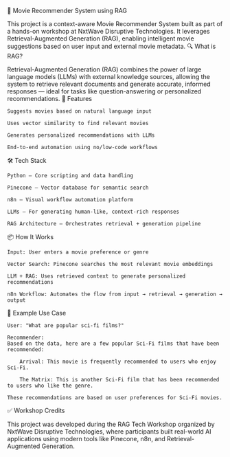 🎥 Movie Recommender System using RAG

This project is a context-aware Movie Recommender System built as part of a hands-on workshop at NxtWave Disruptive Technologies. It leverages Retrieval-Augmented Generation (RAG), enabling intelligent movie suggestions based on user input and external movie metadata.
🔍 What is RAG?

Retrieval-Augmented Generation (RAG) combines the power of large language models (LLMs) with external knowledge sources, allowing the system to retrieve relevant documents and generate accurate, informed responses — ideal for tasks like question-answering or personalized recommendations.
🚀 Features

    Suggests movies based on natural language input

    Uses vector similarity to find relevant movies

    Generates personalized recommendations with LLMs

    End-to-end automation using no/low-code workflows

🛠️ Tech Stack

    Python – Core scripting and data handling

    Pinecone – Vector database for semantic search

    n8n – Visual workflow automation platform

    LLMs – For generating human-like, context-rich responses

    RAG Architecture – Orchestrates retrieval + generation pipeline

📦 How It Works

    Input: User enters a movie preference or genre

    Vector Search: Pinecone searches the most relevant movie embeddings

    LLM + RAG: Uses retrieved context to generate personalized recommendations

    n8n Workflow: Automates the flow from input → retrieval → generation → output

🧪 Example Use Case

    User: "What are popular sci-fi films?"

    Recommender:
    Based on the data, here are a few popular Sci-Fi films that have been recommended:

        Arrival: This movie is frequently recommended to users who enjoy Sci-Fi.

        The Matrix: This is another Sci-Fi film that has been recommended to users who like the genre.

    These recommendations are based on user preferences for Sci-Fi movies.

✅ Workshop Credits

This project was developed during the RAG Tech Workshop organized by NxtWave Disruptive Technologies, where participants built real-world AI applications using modern tools like Pinecone, n8n, and Retrieval-Augmented Generation.
